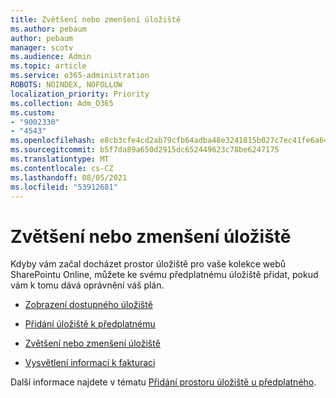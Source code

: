 ```yaml
---
title: Zvětšení nebo zmenšení úložiště
ms.author: pebaum
author: pebaum
manager: scotv
ms.audience: Admin
ms.topic: article
ms.service: o365-administration
ROBOTS: NOINDEX, NOFOLLOW
localization_priority: Priority
ms.collection: Adm_O365
ms.custom:
- "9002330"
- "4543"
ms.openlocfilehash: e8cb3cfe4cd2ab79cfb64adba48e3241815b027c7ec41fe6a640ba7baa34ae7e
ms.sourcegitcommit: b5f7da89a650d2915dc652449623c78be6247175
ms.translationtype: MT
ms.contentlocale: cs-CZ
ms.lasthandoff: 08/05/2021
ms.locfileid: "53912681"
---
```

# <a name="increase-or-decrease-storage"></a>Zvětšení nebo zmenšení úložiště

Kdyby vám začal docházet prostor úložiště pro vaše kolekce webů SharePointu Online, můžete ke svému předplatnému úložiště přidat, pokud vám k tomu dává oprávnění váš plán. 

- [Zobrazení dostupného úložiště](https://docs.microsoft.com/microsoft-365/commerce/add-storage-space?view=o365-worldwide#view-available-storage) 

- [Přidání úložiště k předplatnému](https://docs.microsoft.com/microsoft-365/commerce/add-storage-space?view=o365-worldwide#add-storage-to-your-subscription) 

- [Zvětšení nebo zmenšení úložiště](https://docs.microsoft.com/microsoft-365/commerce/add-storage-space?view=o365-worldwide#increase-or-decrease-storage) 

- [Vysvětlení informací k fakturaci](https://docs.microsoft.com/microsoft-365/commerce/billing-and-payments/understand-your-invoice?view=o365-worldwide)

Další informace najdete v tématu [Přidání prostoru úložiště u předplatného](https://docs.microsoft.com/microsoft-365/commerce/add-storage-space?view=o365-worldwide). 
